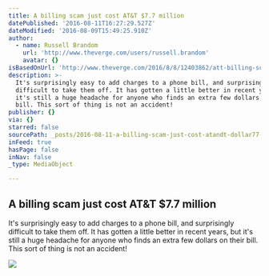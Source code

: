 ```yaml
---
title: A billing scam just cost AT&T $7.7 million
datePublished: '2016-08-11T16:27:29.527Z'
dateModified: '2016-08-09T15:49:25.910Z'
author:
  - name: Russell Brandom
    url: 'http://www.theverge.com/users/russell.brandom'
    avatar: {}
isBasedOnUrl: 'http://www.theverge.com/2016/8/8/12403862/att-billing-scam-fcc-fine-7-million'
description: >-
  It's surprisingly easy to add charges to a phone bill, and surprisingly
  difficult to take them off. It has gotten a little better in recent years, but
  it's still a huge headache for anyone who finds an extra few dollars on their
  bill. This sort of thing is not an accident!
publisher: {}
via: {}
starred: false
sourcePath: _posts/2016-08-11-a-billing-scam-just-cost-atandt-dollar77-million.md
inFeed: true
hasPage: false
inNav: false
_type: MediaObject

---
```

<article style=""><h1>A billing scam just cost AT&amp;T $7.7 million</h1><p>It's surprisingly easy to add charges to a phone bill, and surprisingly difficult to take them off. It has gotten a little better in recent years, but it's still a huge headache for anyone who finds an extra few dollars on their bill. This sort of thing is not an accident!</p><img src="https://cdn0.vox-cdn.com/thumbor/5iKRMGwvXSL9lhvrXuPz9eUvgXQ=/0x106:2040x1254/1600x900/cdn0.vox-cdn.com/uploads/chorus_image/image/50321995/att1_2040.0.0.jpg" /></article>